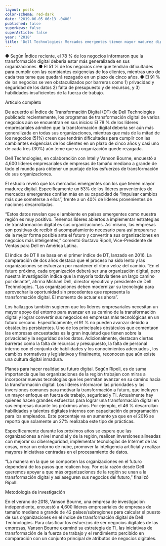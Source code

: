 ```yaml
---
layout: posts
color-schema: red-dark
date: '2019-06-05 06:13 -0400'
published: false
superNews: false
superArticle: false
year: '2018'
title: 'Dell Technologies: Mercados emergentes tienen mayor madurez digital'
---
```



●	Según Índice reciente, el 78 % de los negocios informaron que la transformación digital debería estar más generalizada en sus organizaciones.
●	El 51 % de los negocios cree que tendrán dificultades para cumplir con las cambiantes exigencias de los clientes, mientras uno de cada tres teme que quedará rezagado en un plazo de cinco años.
●	El 91 % de los negocios se ven obstaculizados por barreras como 1) privacidad y seguridad de los datos 2) falta de presupuesto y de recursos, y 3) habilidades insuficientes de la fuerza de trabajo.


Artículo completo

De acuerdo al Índice de Transformación Digital (DT) de Dell Technologies publicado recientemente, los programas de transformación digital de varios negocios aún se encuentran en sus inicios: El 78 % de los líderes empresariales admiten que la transformación digital debería ser aún más generalizada en todas sus organizaciones, mientras que más de la mitad de los negocios (51%) creen que tendrán dificultades para cumplir con las cambiantes exigencias de los clientes en un plazo de cinco años y casi uno de cada tres (30%) aún teme que su organización quede rezagada. 

Dell Technologies, en colaboración con Intel y Vanson Bourne, encuestó a 4,600 líderes empresariales de empresas de tamaño mediano a grande de todo el mundo para obtener un puntaje de los esfuerzos de transformación de sus organizaciones.

El estudio reveló que los mercados emergentes son los que tienen mayor madurez digital.  Específicamente un 53% de los líderes provenientes de mercados emergentes confían más en su capacidad de “impulsar cambios más que someterse a ellos”, frente a un 40% de líderes provenientes de naciones desarrolladas.

“Estos datos revelan que el ambiente en países emergentes como nuestra región es muy positivo. Tenemos líderes abiertos a implementar estrategias de transformación digital es sus organizaciones. Así mismo, las empresas son positivas de recibir el acompañamiento necesario para así prepararse de la mejor forma posible ante el futuro y convertir a sus organizaciones en negocios más inteligentes,” comentó Gustavo Ripoll, Vice-Presidente de Ventas para Dell en América Latina.

El índice de DT II se basa en el primer índice de DT, lanzado en 2016. La comparación de dos años destaca que el proceso ha sido lento y las organizaciones se esfuerzan por mantener el ritmo veloz del cambio.
“En el futuro próximo, cada organización deberá ser una organización digital, pero nuestra investigación indica que la mayoría todavía tiene un largo camino por delante”, afirma Michael Dell, director ejecutivo y presidente de Dell Technologies. “Las organizaciones deben modernizar su tecnología para aprovechar la oportunidad sin precedentes que representa la transformación digital. El momento de actuar es ahora”.

Los hallazgos también sugieren que los líderes empresariales necesitan un mayor apoyo del entorno para avanzar en su camino de la transformación digital y lograr convertir sus negocios en empresas más tecnológicas en un futuro cercano. Específicamente, el 91 % no pueden avanzar debido a obstáculos persistentes.   Uno de los principales obstáculos que comentaon las empresas encuestadas es la gran inquietud que tienen sobre la privacidad y la seguridad de los datos. Adicionalmente, destacan ciertas barreras como la falta de recursos y presupuesto, la falta de personal interno con el conjunto de habilidades y los conocimientos adecuados , los cambios normativos y legislativos y finalmente, reconocen que aún existe una cultura digital inmadura.


Planes para hacer realidad su futuro digital.  Según Ripoll, es de suma importancia que las organizaciones de la región trabajen con miras a incorporar nuevas tecnologías que les permitan avanzar en su camino hacia la transformación digital. Los líderes informaron las prioridades y las inversiones comunes para motivar la transformación a futuro, que incluyen un mayor enfoque en fuerza de trabajo, seguridad y TI. Actualmente hay quienes hacen grandes esfuerzos para lograr una transformación digital en sus empresas durante los próximos años. Por ejemplo, el 46 % desarrollan habilidades y talentos digitales internos con capacitación de programación para los empleados. Este porcentaje va en aumento ya que en el 2016 se reportó que solamente un 27% realizaba este tipo de prácticas.

Específicamente durante los próximos años se espera que las organizaciones a nivel mundial y de la región, realicen inversiones alineadas con mejorar su ciberseguridad, implementar tecnologías de Internet de las cosas, crear un entorno de nube, promover la inteligencia artificial y realizar mayores iniciativas centradas en el procesamiento de datos.

“La manera en la que se comporten las organizaciones en el futuro dependerá de los pasos que realicen hoy. Por esta razón desde Dell queremos apoyar a que más organizaciones de la región se unan a la transformación digital y así aseguren sus negocios del futuro,” finalizó Ripoll.

Metodología de investigación

En el verano de 2018, Vanson Bourne, una empresa de investigación independiente, encuestó a 4,600 líderes empresariales de empresas de tamaño mediano a grande de 42 países/subregiones para calcular el puesto de sus organizaciones en el índice de transformación digital de Dell Technologies. Para clasificar los esfuerzos de ser negocios digitales de las empresas, Vanson Bourne examinó su estrategia de TI, las iniciativas de transformación de la fuerza de trabajo y el rendimiento percibido en comparación con un conjunto principal de atributos de negocios digitales. 

